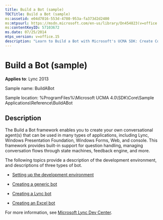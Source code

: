 ```yaml
---
title: Build a Bot (sample)
TOCTitle: Build a Bot (sample)
ms:assetid: e04d7016-553d-4780-953a-fa373d2d2400
ms:mtpsurl: https://msdn.microsoft.com/en-us/library/Dn454823(v=office.15)
ms:contentKeyID: 57103672
ms.date: 07/25/2014
mtps_version: v=office.15
description: "Learn to Build a Bot with Microsoft's UCMA SDK: Create Conversational Agents for Lync, Web, and More. Boost Your Applications Today."
---
```


# Build a Bot (sample)


**Applies to**: Lync 2013

Sample name: BuildABot

Sample location: %ProgramFiles%\\Microsoft UCMA 4.0\\SDK\\Core\\Sample Applications\\Reference\\BuildABot

## Description

The Build a Bot framework enables you to create your own conversational agent(s) that can be used in many types of applications, including Lync, Windows Presentation Foundation, Windows Forms, Web, and console. This framework provides built-in support for question handling, managing conversation flows through state machines, feedback engine, and more.

The following topics provide a description of the development environment, and descriptions of three types of bot.

  - [Setting up the development environment](setting-up-the-development-environment.md)

  - [Creating a generic bot](creating-a-generic-bot.md)

  - [Creating a Lync bot](creating-a-lync-bot.md)

  - [Creating an Excel bot](creating-an-excel-bot.md)

For more information, see [Microsoft Lync Dev Center](http://go.microsoft.com/fwlink/?linkid=201840).

